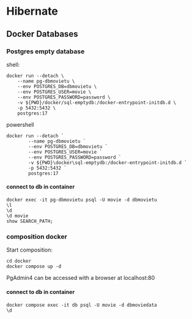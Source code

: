 # Hibernate

## Docker Databases

### Postgres empty database

shell:
```
docker run --detach \
	--name pg-dbmovietu \
	--env POSTGRES_DB=dbmovietu \
	--env POSTGRES_USER=movie \
	--env POSTGRES_PASSWORD=password \
	-v ${PWD}/docker/sql-emptydb:/docker-entrypoint-initdb.d \
	-p 5432:5432 \
	postgres:17
```

powershell
```
docker run --detach `
		--name pg-dbmovietu `
		--env POSTGRES_DB=dbmovietu `
		--env POSTGRES_USER=movie `
		--env POSTGRES_PASSWORD=password `
		-v ${PWD}\docker\sql-emptydb:/docker-entrypoint-initdb.d `
		-p 5432:5432 `
		postgres:17
```

#### connect to db in container
```
docker exec -it pg-dbmovietu psql -U movie -d dbmovietu
\l
\d
\d movie
show SEARCH_PATH;
```

### composition docker

Start composition:
```
cd docker
docker compose up -d
```

PgAdmin4 can be accessed with a browser at localhost:80

#### connect to db in container
```
docker compose exec -it db psql -U movie -d dbmoviedata
\d
```



